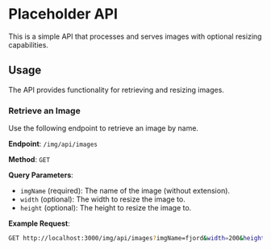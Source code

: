 # Placeholder API
This is a simple API that processes and serves images with optional resizing capabilities.

## Usage

The API provides functionality for retrieving and resizing images.

### Retrieve an Image
Use the following endpoint to retrieve an image by name.

**Endpoint**: `/img/api/images`

**Method**: `GET`

**Query Parameters**:
- `imgName` (required): The name of the image (without extension).
- `width` (optional): The width to resize the image to.
- `height` (optional): The height to resize the image to.

**Example Request**:
```bash
GET http://localhost:3000/img/api/images?imgName=fjord&width=200&height=300
